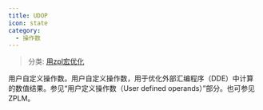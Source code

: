 ```yaml
---
title: UDOP
icon: state
category:
  - 操作数
---
```


> 分类: [用zpl宏优化](/hb/operands/136/901/  "Zemax 操作数 用zpl宏优化")

用户自定义操作数。用户自定义操作数，用于优化外部汇编程序（DDE）中计算的数值结果。参见“用户定义操作数（User defined operands）”部分。也可参见ZPLM。